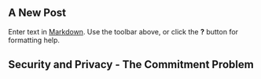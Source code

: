 ## A New Post

Enter text in [Markdown](http://daringfireball.net/projects/markdown/). Use the toolbar above, or click the **?** button for formatting help.

## Security and Privacy - The Commitment Problem
